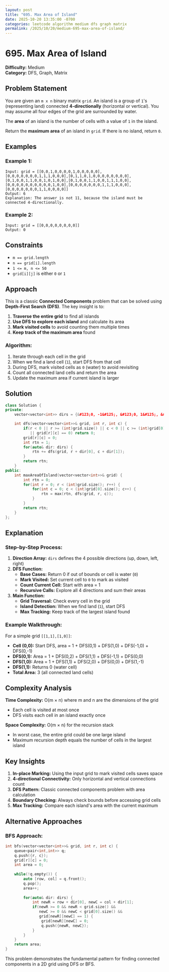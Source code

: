 ```yaml
---
layout: post
title: "695. Max Area of Island"
date: 2025-10-20 13:35:00 -0700
categories: leetcode algorithm medium dfs graph matrix
permalink: /2025/10/20/medium-695-max-area-of-island/
---
```


# 695. Max Area of Island

**Difficulty:** Medium  
**Category:** DFS, Graph, Matrix

## Problem Statement

You are given an `m x n` binary matrix `grid`. An island is a group of `1`'s (representing land) connected **4-directionally** (horizontal or vertical). You may assume all four edges of the grid are surrounded by water.

The **area** of an island is the number of cells with a value of `1` in the island.

Return the **maximum area** of an island in `grid`. If there is no island, return `0`.

## Examples

### Example 1:
```
Input: grid = [[0,0,1,0,0,0,0,1,0,0,0,0,0],[0,0,0,0,0,0,0,1,1,1,0,0,0],[0,1,1,0,1,0,0,0,0,0,0,0,0],[0,1,0,0,1,1,0,0,1,0,1,0,0],[0,1,0,0,1,1,0,0,1,1,1,0,0],[0,0,0,0,0,0,0,0,0,0,1,0,0],[0,0,0,0,0,0,0,1,1,1,0,0,0],[0,0,0,0,0,0,0,1,1,0,0,0,0]]
Output: 6
Explanation: The answer is not 11, because the island must be connected 4-directionally.
```

### Example 2:
```
Input: grid = [[0,0,0,0,0,0,0,0]]
Output: 0
```

## Constraints

- `m == grid.length`
- `n == grid[i].length`
- `1 <= m, n <= 50`
- `grid[i][j]` is either `0` or `1`

## Approach

This is a classic **Connected Components** problem that can be solved using **Depth-First Search (DFS)**. The key insight is to:

1. **Traverse the entire grid** to find all islands
2. **Use DFS to explore each island** and calculate its area
3. **Mark visited cells** to avoid counting them multiple times
4. **Keep track of the maximum area** found

### Algorithm:
1. Iterate through each cell in the grid
2. When we find a land cell (`1`), start DFS from that cell
3. During DFS, mark visited cells as `0` (water) to avoid revisiting
4. Count all connected land cells and return the area
5. Update the maximum area if current island is larger

## Solution

```cpp
class Solution {
private:
    vector<vector<int>> dirs = {&#123;0, -1&#125;, &#123;0, 1&#125;, &#123;1, 0&#125;, &#123;-1, 0&#125;};

    int dfs(vector<vector<int>>& grid, int r, int c) {
        if(r < 0 || r >= (int)grid.size() || c < 0 || c >= (int)grid[0].size()
           || grid[r][c] == 0) return 0;
        grid[r][c] = 0;
        int rtn = 1;
        for(auto& dir: dirs) {
            rtn += dfs(grid, r + dir[0], c + dir[1]);
        }
        return rtn;
    }
public:
    int maxAreaOfIsland(vector<vector<int>>& grid) {
        int rtn = 0;
        for(int r = 0; r < (int)grid.size(); r++) {
            for(int c = 0; c < (int)grid[0].size(); c++) {
                rtn = max(rtn, dfs(grid, r, c));
            }
        }
        return rtn;
    }
};
```

## Explanation

### Step-by-Step Process:

1. **Direction Array:** `dirs` defines the 4 possible directions (up, down, left, right)
2. **DFS Function:** 
   - **Base Cases:** Return 0 if out of bounds or cell is water (`0`)
   - **Mark Visited:** Set current cell to `0` to mark as visited
   - **Count Current Cell:** Start with area = 1
   - **Recursive Calls:** Explore all 4 directions and sum their areas
3. **Main Function:**
   - **Grid Traversal:** Check every cell in the grid
   - **Island Detection:** When we find land (`1`), start DFS
   - **Max Tracking:** Keep track of the largest island found

### Example Walkthrough:
For a simple grid `[[1,1],[1,0]]`:

- **Cell (0,0):** Start DFS, area = 1 + DFS(0,1) + DFS(1,0) + DFS(-1,0) + DFS(0,-1)
- **DFS(0,1):** Area = 1 + DFS(0,2) + DFS(1,1) + DFS(-1,1) + DFS(0,0)
- **DFS(1,0):** Area = 1 + DFS(1,1) + DFS(2,0) + DFS(0,0) + DFS(1,-1)
- **DFS(1,1):** Returns 0 (water cell)
- **Total Area:** 3 (all connected land cells)

## Complexity Analysis

**Time Complexity:** O(m × n) where m and n are the dimensions of the grid
- Each cell is visited at most once
- DFS visits each cell in an island exactly once

**Space Complexity:** O(m × n) for the recursion stack
- In worst case, the entire grid could be one large island
- Maximum recursion depth equals the number of cells in the largest island

## Key Insights

1. **In-place Marking:** Using the input grid to mark visited cells saves space
2. **4-directional Connectivity:** Only horizontal and vertical connections count
3. **DFS Pattern:** Classic connected components problem with area calculation
4. **Boundary Checking:** Always check bounds before accessing grid cells
5. **Max Tracking:** Compare each island's area with the current maximum

## Alternative Approaches

### BFS Approach:
```cpp
int bfs(vector<vector<int>>& grid, int r, int c) {
    queue<pair<int,int>> q;
    q.push({r, c});
    grid[r][c] = 0;
    int area = 0;
    
    while(!q.empty()) {
        auto [row, col] = q.front();
        q.pop();
        area++;
        
        for(auto& dir: dirs) {
            int newR = row + dir[0], newC = col + dir[1];
            if(newR >= 0 && newR < grid.size() && 
               newC >= 0 && newC < grid[0].size() && 
               grid[newR][newC] == 1) {
                grid[newR][newC] = 0;
                q.push({newR, newC});
            }
        }
    }
    return area;
}
```

This problem demonstrates the fundamental pattern for finding connected components in a 2D grid using DFS or BFS.
